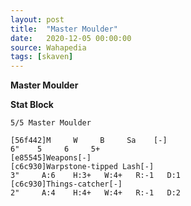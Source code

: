 ```yaml
---
layout: post
title:  "Master Moulder"
date:   2020-12-05 00:00:00
source: Wahapedia
tags: [skaven]
---
```


**Master Moulder**

**Stat Block**
```
5/5 Master Moulder
```

```
[56f442]M     W     B     Sa    [-]
6"    5     6     5+    
[e85545]Weapons[-]
[c6c930]Warpstone-tipped Lash[-]
3"     A:6    H:3+   W:4+   R:-1   D:1   
[c6c930]Things-catcher[-]
2"     A:4    H:4+   W:4+   R:-1   D:2   
```
    